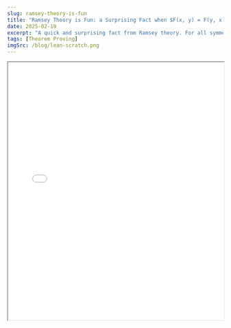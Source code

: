 ```yaml
---
slug: ramsey-theory-is-fun
title: "Ramsey Theory is Fun: a Surprising Fact when $F(x, y) = F(y, x)$"
date: 2025-02-19
excerpt: "A quick and surprising fact from Ramsey theory. For all symmetric functions $F(x, y) \\rightarrow \\mathcal{Y}$ with a reasonably sized domain, then we can find a set $S$ such that for all $x, y \\in S$, $F(x, y) \\neq \\mathcal{Y}$ of a logarithmic size (in the domain)!"
tags: [Theorem Proving]
imgSrc: /blog/lean-scratch.png
---
```



<iframe src="/posts/ramsey-theory-is-fun.pdf" width="100%" height="600px" title="Ramsey Theory is Fun"></iframe>

